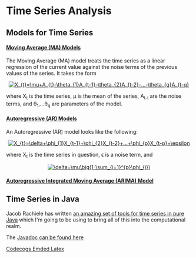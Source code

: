 # Time Series Analysis

## Models for Time Series

#### [Moving Average (MA) Models](https://www.itl.nist.gov/div898/handbook/pmc/section4/pmc444.htm#MA)

The Moving Average (MA) model treats the time series as a linear regression of the current value against the noise terms of the previous values of the series. It takes the form

<center><a href="https://www.codecogs.com/eqnedit.php?latex=X_{t}=\mu&plus;A_{t}-\theta_{1}A_{t-1}-\theta_{2}A_{t-2}-...-\theta_{q}A_{t-q}" target="_blank"><img src="https://latex.codecogs.com/gif.latex?X_{t}=\mu&plus;A_{t}-\theta_{1}A_{t-1}-\theta_{2}A_{t-2}-...-\theta_{q}A_{t-q}" title="X_{t}=\mu+A_{t}-\theta_{1}A_{t-1}-\theta_{2}A_{t-2}-...-\theta_{q}A_{t-q}" /></a></center>

where X<sub>t</sub> is the time series, &mu; is the mean of the series, A<sub>t-i</sub> are the noise terms, and &theta;<sub>1</sub>,...&theta;<sub>q</sub> are parameters of the model.

#### [Autoregressive (AR) Models](https://www.itl.nist.gov/div898/handbook/pmc/section4/pmc444.htm#AR)

An Autoregressive (AR) model looks like the following:

<center><a href="https://www.codecogs.com/eqnedit.php?latex=\inline&space;X_{t}=\delta&plus;\phi_{1}X_{t-1}&plus;\phi_{2}X_{t-2}&plus;...&plus;\phi_{p}X_{t-p}&plus;\epsilon" target="_blank"><img src="https://latex.codecogs.com/gif.latex?\inline&space;X_{t}=\delta&plus;\phi_{1}X_{t-1}&plus;\phi_{2}X_{t-2}&plus;...&plus;\phi_{p}X_{t-p}&plus;\epsilon" title="X_{t}=\delta+\phi_{1}X_{t-1}+\phi_{2}X_{t-2}+...+\phi_{p}X_{t-p}+\epsilon" /></a></center>

where X<sub>t</sub> is the time series in question, &straightepsilon; is a noise term, and

<center><a href="https://www.codecogs.com/eqnedit.php?latex=\delta=\mu\big(1-\sum_{i=1}^{p}\phi_{i})" target="_blank"><img src="https://latex.codecogs.com/gif.latex?\delta=\mu\big(1-\sum_{i=1}^{p}\phi_{i})" title="\delta=\mu\big(1-\sum_{i=1}^{p}\phi_{i})" /></a></center>


#### [Autoregressive Integrated Moving Average (ARIMA) Model](https://machinelearningmastery.com/gentle-introduction-box-jenkins-method-time-series-forecasting/)

## Time Series in Java

Jacob Rachiele has written [an amazing set of tools for time series in pure Java](https://github.com/signaflo/java-timeseries) which I'm going to be using to bring all of this into the computational realm.

The [Javadoc can be found here](https://javadoc.io/doc/com.github.signaflo/timeseries/0.4)



[Codecogs Emded Latex](https://www.codecogs.com/latex/eqneditor.php)

